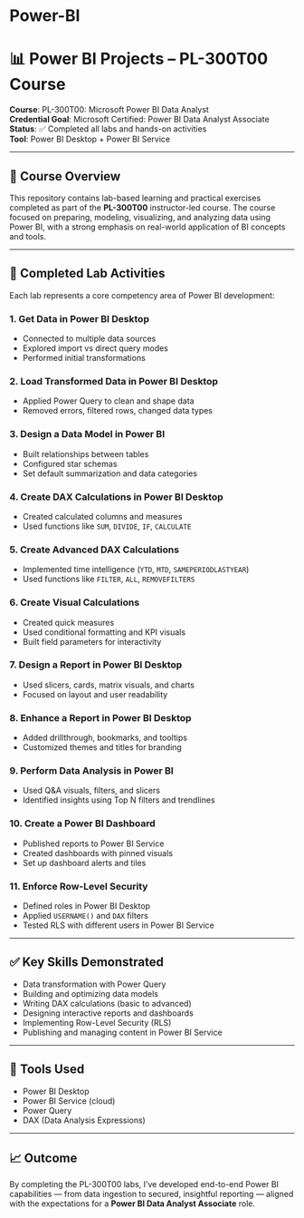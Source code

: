 # Power-BI

# 📊 Power BI Projects – PL-300T00 Course

**Course**: PL-300T00: Microsoft Power BI Data Analyst  
**Credential Goal**: Microsoft Certified: Power BI Data Analyst Associate  
**Status**: ✅ Completed all labs and hands-on activities  
**Tool**: Power BI Desktop + Power BI Service

---

## 🧠 Course Overview

This repository contains lab-based learning and practical exercises completed as part of the **PL-300T00** instructor-led course. The course focused on preparing, modeling, visualizing, and analyzing data using Power BI, with a strong emphasis on real-world application of BI concepts and tools.

---

## 🧪 Completed Lab Activities

Each lab represents a core competency area of Power BI development:

### 1. **Get Data in Power BI Desktop**
- Connected to multiple data sources
- Explored import vs direct query modes
- Performed initial transformations

### 2. **Load Transformed Data in Power BI Desktop**
- Applied Power Query to clean and shape data
- Removed errors, filtered rows, changed data types

### 3. **Design a Data Model in Power BI**
- Built relationships between tables
- Configured star schemas
- Set default summarization and data categories

### 4. **Create DAX Calculations in Power BI Desktop**
- Created calculated columns and measures
- Used functions like `SUM`, `DIVIDE`, `IF`, `CALCULATE`

### 5. **Create Advanced DAX Calculations**
- Implemented time intelligence (`YTD`, `MTD`, `SAMEPERIODLASTYEAR`)
- Used functions like `FILTER`, `ALL`, `REMOVEFILTERS`

### 6. **Create Visual Calculations**
- Created quick measures
- Used conditional formatting and KPI visuals
- Built field parameters for interactivity

### 7. **Design a Report in Power BI Desktop**
- Used slicers, cards, matrix visuals, and charts
- Focused on layout and user readability

### 8. **Enhance a Report in Power BI Desktop**
- Added drillthrough, bookmarks, and tooltips
- Customized themes and titles for branding

### 9. **Perform Data Analysis in Power BI**
- Used Q&A visuals, filters, and slicers
- Identified insights using Top N filters and trendlines

### 10. **Create a Power BI Dashboard**
- Published reports to Power BI Service
- Created dashboards with pinned visuals
- Set up dashboard alerts and tiles

### 11. **Enforce Row-Level Security**
- Defined roles in Power BI Desktop
- Applied `USERNAME()` and `DAX` filters
- Tested RLS with different users in Power BI Service

---

## ✅ Key Skills Demonstrated

- Data transformation with Power Query
- Building and optimizing data models
- Writing DAX calculations (basic to advanced)
- Designing interactive reports and dashboards
- Implementing Row-Level Security (RLS)
- Publishing and managing content in Power BI Service

---

## 📌 Tools Used

- Power BI Desktop
- Power BI Service (cloud)
- Power Query
- DAX (Data Analysis Expressions)

---

## 📈 Outcome

By completing the PL-300T00 labs, I’ve developed end-to-end Power BI capabilities — from data ingestion to secured, insightful reporting — aligned with the expectations for a **Power BI Data Analyst Associate** role.
